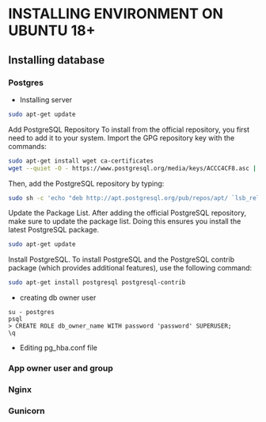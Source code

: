 # INSTALLING ENVIRONMENT ON UBUNTU 18+
## Installing database
### Postgres
 - Installing server
```sh
sudo apt-get update
```
Add PostgreSQL Repository
To install from the official repository, you first need to add it to your system.
Import the GPG repository key with the commands:
```sh
sudo apt-get install wget ca-certificates
wget --quiet -O - https://www.postgresql.org/media/keys/ACCC4CF8.asc | sudo apt-key add -
```
Then, add the PostgreSQL repository by typing:
```sh
sudo sh -c 'echo "deb http://apt.postgresql.org/pub/repos/apt/ `lsb_release -cs`-pgdg main" >> /etc/apt/sources.list.d/pgdg.list'
```
Update the Package List.
After adding the official PostgreSQL repository, make sure to update the package list. Doing this ensures you install the latest PostgreSQL package.
```sh
sudo apt-get update
```
Install PostgreSQL.
To install PostgreSQL and the PostgreSQL contrib package (which provides additional features), use the following command:
```sh
sudo apt-get install postgresql postgresql-contrib
```
 - creating db owner user
```shell
su - postgres
psql
> CREATE ROLE db_owner_name WITH password 'password' SUPERUSER;
\q
```
 - Editing pg_hba.conf file
### App owner user and group

### Nginx

### Gunicorn



